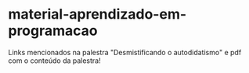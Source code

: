 # material-aprendizado-em-programacao
Links mencionados na palestra "Desmistificando o autodidatismo" e pdf com o conteúdo da palestra!

